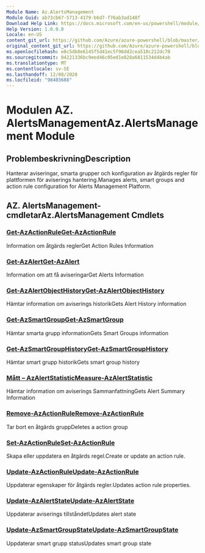 ```yaml
---
Module Name: Az.AlertsManagement
Module Guid: ab73cb67-5713-4179-b6d7-f76ab3ad148f
Download Help Link: https://docs.microsoft.com/en-us/powershell/module/az.alertsmanagement
Help Version: 1.0.0.0
Locale: en-US
content_git_url: https://github.com/Azure/azure-powershell/blob/master/src/AlertsManagement/AlertsManagement/help/Az.AlertsManagement.md
original_content_git_url: https://github.com/Azure/azure-powershell/blob/master/src/AlertsManagement/AlertsManagement/help/Az.AlertsManagement.md
ms.openlocfilehash: e8c5db8e6145f5d41ec5f96dd2cea510c212dc70
ms.sourcegitcommit: 04221336bc9eed46c05ed1e828a6811534d4b4ab
ms.translationtype: MT
ms.contentlocale: sv-SE
ms.lasthandoff: 12/08/2020
ms.locfileid: "98403688"
---
```

# <span data-ttu-id="9b531-101">Modulen AZ. AlertsManagement</span><span class="sxs-lookup"><span data-stu-id="9b531-101">Az.AlertsManagement Module</span></span>
## <span data-ttu-id="9b531-102">Problembeskrivning</span><span class="sxs-lookup"><span data-stu-id="9b531-102">Description</span></span>
<span data-ttu-id="9b531-103">Hanterar aviseringar, smarta grupper och konfiguration av åtgärds regler för plattformen för aviserings hantering.</span><span class="sxs-lookup"><span data-stu-id="9b531-103">Manages alerts, smart groups and action rule configuration for Alerts Management Platform.</span></span>

## <span data-ttu-id="9b531-104">AZ. AlertsManagement-cmdletar</span><span class="sxs-lookup"><span data-stu-id="9b531-104">Az.AlertsManagement Cmdlets</span></span>
### [<span data-ttu-id="9b531-105">Get-AzActionRule</span><span class="sxs-lookup"><span data-stu-id="9b531-105">Get-AzActionRule</span></span>](Get-AzActionRule.md)
<span data-ttu-id="9b531-106">Information om åtgärds regler</span><span class="sxs-lookup"><span data-stu-id="9b531-106">Get Action Rules Information</span></span>

### [<span data-ttu-id="9b531-107">Get-AzAlert</span><span class="sxs-lookup"><span data-stu-id="9b531-107">Get-AzAlert</span></span>](Get-AzAlert.md)
<span data-ttu-id="9b531-108">Information om att få aviseringar</span><span class="sxs-lookup"><span data-stu-id="9b531-108">Get Alerts Information</span></span>

### [<span data-ttu-id="9b531-109">Get-AzAlertObjectHistory</span><span class="sxs-lookup"><span data-stu-id="9b531-109">Get-AzAlertObjectHistory</span></span>](Get-AzAlertObjectHistory.md)
<span data-ttu-id="9b531-110">Hämtar information om aviserings historik</span><span class="sxs-lookup"><span data-stu-id="9b531-110">Gets Alert History information</span></span>

### [<span data-ttu-id="9b531-111">Get-AzSmartGroup</span><span class="sxs-lookup"><span data-stu-id="9b531-111">Get-AzSmartGroup</span></span>](Get-AzSmartGroup.md)
<span data-ttu-id="9b531-112">Hämtar smarta grupp information</span><span class="sxs-lookup"><span data-stu-id="9b531-112">Gets Smart Groups information</span></span>

### [<span data-ttu-id="9b531-113">Get-AzSmartGroupHistory</span><span class="sxs-lookup"><span data-stu-id="9b531-113">Get-AzSmartGroupHistory</span></span>](Get-AzSmartGroupHistory.md)
<span data-ttu-id="9b531-114">Hämtar smart grupp historik</span><span class="sxs-lookup"><span data-stu-id="9b531-114">Gets smart group history</span></span>

### [<span data-ttu-id="9b531-115">Mått – AzAlertStatistic</span><span class="sxs-lookup"><span data-stu-id="9b531-115">Measure-AzAlertStatistic</span></span>](Measure-AzAlertStatistic.md)
<span data-ttu-id="9b531-116">Hämtar information om aviserings Sammanfattning</span><span class="sxs-lookup"><span data-stu-id="9b531-116">Gets Alert Summary Information</span></span>

### [<span data-ttu-id="9b531-117">Remove-AzActionRule</span><span class="sxs-lookup"><span data-stu-id="9b531-117">Remove-AzActionRule</span></span>](Remove-AzActionRule.md)
<span data-ttu-id="9b531-118">Tar bort en åtgärds grupp</span><span class="sxs-lookup"><span data-stu-id="9b531-118">Deletes a action group</span></span>

### [<span data-ttu-id="9b531-119">Set-AzActionRule</span><span class="sxs-lookup"><span data-stu-id="9b531-119">Set-AzActionRule</span></span>](Set-AzActionRule.md)
<span data-ttu-id="9b531-120">Skapa eller uppdatera en åtgärds regel.</span><span class="sxs-lookup"><span data-stu-id="9b531-120">Create or update an action rule.</span></span>

### [<span data-ttu-id="9b531-121">Update-AzActionRule</span><span class="sxs-lookup"><span data-stu-id="9b531-121">Update-AzActionRule</span></span>](Update-AzActionRule.md)
<span data-ttu-id="9b531-122">Uppdaterar egenskaper för åtgärds regler.</span><span class="sxs-lookup"><span data-stu-id="9b531-122">Updates action rule properties.</span></span>

### [<span data-ttu-id="9b531-123">Update-AzAlertState</span><span class="sxs-lookup"><span data-stu-id="9b531-123">Update-AzAlertState</span></span>](Update-AzAlertState.md)
<span data-ttu-id="9b531-124">Uppdaterar aviserings tillståndet</span><span class="sxs-lookup"><span data-stu-id="9b531-124">Updates alert state</span></span>

### [<span data-ttu-id="9b531-125">Update-AzSmartGroupState</span><span class="sxs-lookup"><span data-stu-id="9b531-125">Update-AzSmartGroupState</span></span>](Update-AzSmartGroupState.md)
<span data-ttu-id="9b531-126">Uppdaterar smart grupp status</span><span class="sxs-lookup"><span data-stu-id="9b531-126">Updates smart group state</span></span>

